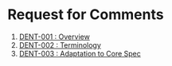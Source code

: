 # Request for Comments

1. [DENT-001 : Overview](./Overview.md)
2. [DENT-002 : Terminology](./Terminology.md)
3. [DENT-003 : Adaptation to Core Spec](./Adaptation.md)
